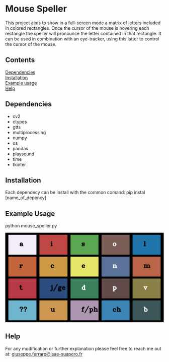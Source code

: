 Mouse Speller
====

This project aims to show in a full-screen mode a matrix of letters included in colored rectangles.
Once the cursor of the mouse is hovering each rectangle the speller will pronounce the letter contained in that rectangle.
It can be used in combination with an eye-tracker, using this latter to control the cursor of the mouse.

## Contents

[Dependencies](#dependencies)  
[Installation](#installation)  
[Example usage](#example-usage)  
[Help](#help)

## Dependencies
* cv2
* ctypes
* gtts
* multiprocessing
* numpy
* os
* pandas
* playsound
* time 
* tkinter


## Installation
Each dependecy can be install with the common comand: pip instal [name_of_depency]

## Example Usage
python mouse_speller.py

![matrix of letters to spell](https://github.com/gferraro2019/mouse_speller/blob/main/example.png?raw=true)


## Help
For any modification or further explanation please feel free to reach me out at:
giuseppe.ferraro@isae-suapero.fr


